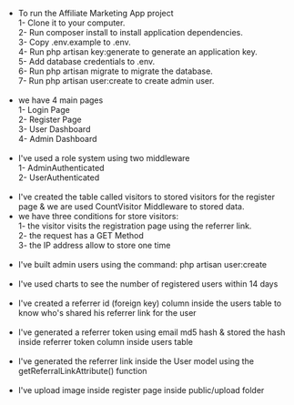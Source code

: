 * To run the Affiliate Marketing App project<br>
 1- Clone it to your computer.<br>
 2- Run composer install to install application dependencies.<br>
 3- Copy .env.example to .env.<br>
 4- Run php artisan key:generate to generate an application key.<br>
 5- Add database credentials to .env.<br>
 6- Run php artisan migrate to migrate the database.<br>
 7- Run php artisan user:create to create admin user.<br>
  <br>
* we have 4 main pages<br>
1- Login Page<br>
2- Register Page<br>
3- User Dashboard<br>
4- Admin Dashboard<br>
  <br>
* I've used a role system using two middleware<br>
 1- AdminAuthenticated<br>
 2- UserAuthenticated<br>
  <br>
* I've created the table called visitors to stored visitors for the register page & we are used CountVisitor Middleware to stored data.<br>
* we have three conditions for store visitors:<br>
  1- the visitor visits the registration page using the referrer link.<br>
  2- the request has a GET Method<br>
  3- the IP address allow to store one time<br>
  <br>
* I've built admin users using the command: php artisan user:create<br>
  <br>
* I've used charts to see the number of registered users within 14 days<br>
  <br>
* I've created a referrer id (foreign key) column inside the users table to know who's shared his referrer link for the user<br>
  <br>
* I've generated a referrer token using email md5 hash & stored the hash inside referrer token column inside users table<br>
  <br>
* I've generated the referrer link inside the User model using the getReferralLinkAttribute() function<br>
  <br>
* I've upload image inside register page inside public/upload folder<br>
